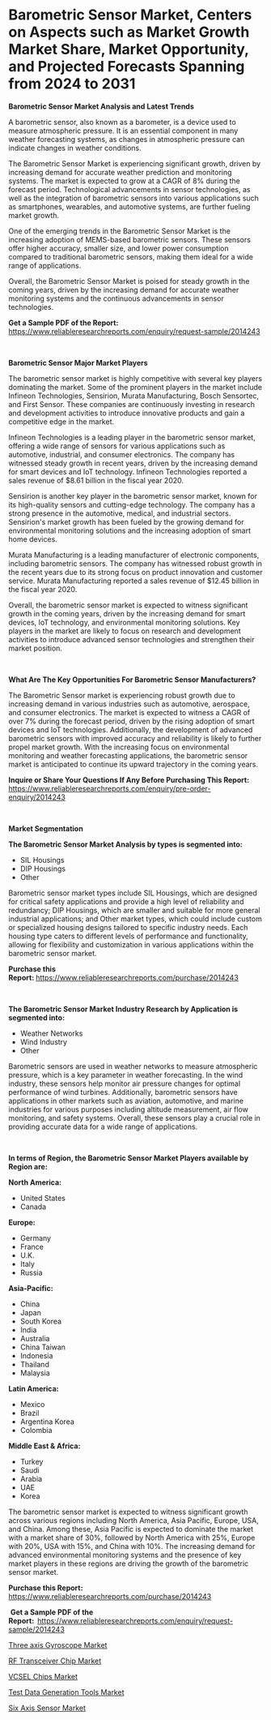 <p><h1>Barometric Sensor Market, Centers on Aspects such as Market Growth Market Share, Market Opportunity, and Projected Forecasts Spanning from 2024 to 2031</h1></p><p><strong>Barometric Sensor Market Analysis and Latest Trends</strong></p>
<p><p>A barometric sensor, also known as a barometer, is a device used to measure atmospheric pressure. It is an essential component in many weather forecasting systems, as changes in atmospheric pressure can indicate changes in weather conditions.</p><p>The Barometric Sensor Market is experiencing significant growth, driven by increasing demand for accurate weather prediction and monitoring systems. The market is expected to grow at a CAGR of 8% during the forecast period. Technological advancements in sensor technologies, as well as the integration of barometric sensors into various applications such as smartphones, wearables, and automotive systems, are further fueling market growth.</p><p>One of the emerging trends in the Barometric Sensor Market is the increasing adoption of MEMS-based barometric sensors. These sensors offer higher accuracy, smaller size, and lower power consumption compared to traditional barometric sensors, making them ideal for a wide range of applications.</p><p>Overall, the Barometric Sensor Market is poised for steady growth in the coming years, driven by the increasing demand for accurate weather monitoring systems and the continuous advancements in sensor technologies.</p></p>
<p><strong>Get a Sample PDF of the Report:&nbsp;</strong> <a href="https://www.reliableresearchreports.com/enquiry/request-sample/2014243">https://www.reliableresearchreports.com/enquiry/request-sample/2014243</a></p>
<p>&nbsp;</p>
<p><strong>Barometric Sensor Major Market Players</strong></p>
<p><p>The barometric sensor market is highly competitive with several key players dominating the market. Some of the prominent players in the market include Infineon Technologies, Sensirion, Murata Manufacturing, Bosch Sensortec, and First Sensor. These companies are continuously investing in research and development activities to introduce innovative products and gain a competitive edge in the market. </p><p>Infineon Technologies is a leading player in the barometric sensor market, offering a wide range of sensors for various applications such as automotive, industrial, and consumer electronics. The company has witnessed steady growth in recent years, driven by the increasing demand for smart devices and IoT technology. Infineon Technologies reported a sales revenue of $8.61 billion in the fiscal year 2020.</p><p>Sensirion is another key player in the barometric sensor market, known for its high-quality sensors and cutting-edge technology. The company has a strong presence in the automotive, medical, and industrial sectors. Sensirion's market growth has been fueled by the growing demand for environmental monitoring solutions and the increasing adoption of smart home devices. </p><p>Murata Manufacturing is a leading manufacturer of electronic components, including barometric sensors. The company has witnessed robust growth in the recent years due to its strong focus on product innovation and customer service. Murata Manufacturing reported a sales revenue of $12.45 billion in the fiscal year 2020.</p><p>Overall, the barometric sensor market is expected to witness significant growth in the coming years, driven by the increasing demand for smart devices, IoT technology, and environmental monitoring solutions. Key players in the market are likely to focus on research and development activities to introduce advanced sensor technologies and strengthen their market position.</p></p>
<p>&nbsp;</p>
<p><strong>What Are The Key Opportunities For Barometric Sensor Manufacturers?</strong></p>
<p><p>The Barometric Sensor market is experiencing robust growth due to increasing demand in various industries such as automotive, aerospace, and consumer electronics. The market is expected to witness a CAGR of over 7% during the forecast period, driven by the rising adoption of smart devices and IoT technologies. Additionally, the development of advanced barometric sensors with improved accuracy and reliability is likely to further propel market growth. With the increasing focus on environmental monitoring and weather forecasting applications, the barometric sensor market is anticipated to continue its upward trajectory in the coming years.</p></p>
<p><strong>Inquire or Share Your Questions If Any Before Purchasing This Report:</strong> <a href="https://www.reliableresearchreports.com/enquiry/pre-order-enquiry/2014243">https://www.reliableresearchreports.com/enquiry/pre-order-enquiry/2014243</a></p>
<p>&nbsp;</p>
<p><strong>Market Segmentation</strong></p>
<p><strong>The Barometric Sensor Market Analysis by types is segmented into:</strong></p>
<p><ul><li>SIL Housings</li><li>DIP Housings</li><li>Other</li></ul></p>
<p><p>Barometric sensor market types include SIL Housings, which are designed for critical safety applications and provide a high level of reliability and redundancy; DIP Housings, which are smaller and suitable for more general industrial applications; and Other market types, which could include custom or specialized housing designs tailored to specific industry needs. Each housing type caters to different levels of performance and functionality, allowing for flexibility and customization in various applications within the barometric sensor market.</p></p>
<p><strong>Purchase this Report:&nbsp;</strong><a href="https://www.reliableresearchreports.com/purchase/2014243">https://www.reliableresearchreports.com/purchase/2014243</a></p>
<p>&nbsp;</p>
<p><strong>The Barometric Sensor Market Industry Research by Application is segmented into:</strong></p>
<p><ul><li>Weather Networks</li><li>Wind Industry</li><li>Other</li></ul></p>
<p><p>Barometric sensors are used in weather networks to measure atmospheric pressure, which is a key parameter in weather forecasting. In the wind industry, these sensors help monitor air pressure changes for optimal performance of wind turbines. Additionally, barometric sensors have applications in other markets such as aviation, automotive, and marine industries for various purposes including altitude measurement, air flow monitoring, and safety systems. Overall, these sensors play a crucial role in providing accurate data for a wide range of applications.</p></p>
<p>&nbsp;</p>
<p><strong>In terms of Region, the Barometric Sensor Market Players available by Region are:</strong></p>
<p>
    <p> <strong> North America: </strong>
        <ul>
            <li>United States</li>
            <li>Canada</li>
        </ul>
        </p> 
    <p> <strong> Europe: </strong>
        <ul>
            <li>Germany</li>
            <li>France</li>
            <li>U.K.</li>
            <li>Italy</li>
            <li>Russia</li>
        </ul>
        </p> 
    <p> <strong> Asia-Pacific: </strong>
        <ul>
            <li>China</li>
            <li>Japan</li>
            <li>South Korea</li>
            <li>India</li>
            <li>Australia</li>
            <li>China Taiwan</li>
            <li>Indonesia</li>
            <li>Thailand</li>
            <li>Malaysia</li>
        </ul>
        </p> 
    <p> <strong> Latin America: </strong>
        <ul>
            <li>Mexico</li>
            <li>Brazil</li>
            <li>Argentina Korea</li>
            <li>Colombia</li>
        </ul>
        </p> 
    <p> <strong> Middle East & Africa: </strong>
        <ul>
            <li>Turkey</li>
            <li>Saudi</li>
            <li>Arabia</li>
            <li>UAE</li>
            <li>Korea</li>
        </ul>
    </p>
    </p>
<p><p>The barometric sensor market is expected to witness significant growth across various regions including North America, Asia Pacific, Europe, USA, and China. Among these, Asia Pacific is expected to dominate the market with a market share of 30%, followed by North America with 25%, Europe with 20%, USA with 15%, and China with 10%. The increasing demand for advanced environmental monitoring systems and the presence of key market players in these regions are driving the growth of the barometric sensor market.</p></p>
<p><strong>Purchase this Report: </strong><a href="https://www.reliableresearchreports.com/purchase/2014243">https://www.reliableresearchreports.com/purchase/2014243</a></p>
<p>&nbsp;<strong>Get a Sample PDF of the Report:&nbsp;&nbsp;</strong><a href="https://www.reliableresearchreports.com/enquiry/request-sample/2014243">https://www.reliableresearchreports.com/enquiry/request-sample/2014243</a></p>
<p><strong></strong></p>
<p><p><a href="https://view.publitas.com/reportprime-1/three-axis-gyroscope-market-with-the-goal-of-estimating-the-market-size-and-future-growth-potential-of-various-market-segments-based-on-component-applications-end-user-and-region/">Three axis Gyroscope Market</a></p><p><a href="https://invited-way-688.notion.site/RF-Transceiver-Chip-Market-Size-Share-Trends-Analysis-Report-By-Material-By-Type-By-End-user-B-0258d4dea2d043caa038ae3df4938de2">RF Transceiver Chip Market</a></p><p><a href="https://butternut-bug-553.notion.site/VCSEL-Chips-Market-Provides-Detailed-Segmentation-of-this-Market-based-on-Type-Application-and-Reg-df37d925271c4583b0d1b1f2a620e493">VCSEL Chips Market</a></p><p><a href="https://mire-aunt-385.notion.site/Test-Data-Generation-Tools-Market-Size-and-Examines-its-Market-Scope-with-a-Primary-Focus-on-Growt-b02fdbfb5e6345d2b66a07f110473c15">Test Data Generation Tools Market</a></p><p><a href="https://view.publitas.com/reportprime-1/six-axis-sensor-market-size-growth-and-forecast-from-2024-2031/">Six Axis Sensor Market</a></p></p>